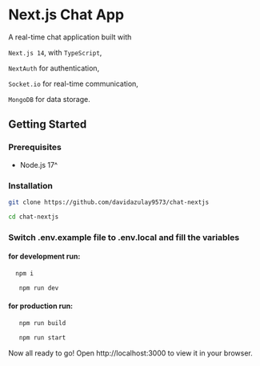# Next.js Chat App

A real-time chat application built with

`Next.js 14`, with `TypeScript`, 

`NextAuth` for authentication, 

`Socket.io` for real-time communication, 

`MongoDB` for data storage.

## Getting Started

### Prerequisites

- Node.js 17^

### Installation


```bash
git clone https://github.com/davidazulay9573/chat-nextjs
``````

```bash
cd chat-nextjs
```
### Switch .env.example file to .env.local and fill the variables

#### for development run:

 ```bash
   npm i
```
```bash
   npm run dev
```

#### for production run:

```bash
   npm run build
```
```bash
   npm run start
```

Now all ready to go!
Open http://localhost:3000 to view it in your browser.
